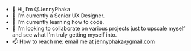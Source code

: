 - 👋 Hi, I’m @JennyPhaka
- 👀 I’m currently a Senior UX Designer.
- 🌱 I’m currently learning how to code.
- 💞️ I’m looking to collaborate on various projects just to upscale myself and see what I'm truly getting myself into. 
- 📫 How to reach me: email me at jennyphaka@gmail.com

<!---
RobynKage/RobynKage is a ✨ special ✨ repository because its `README.md` (this file) appears on your GitHub profile.
You can click the Preview link to take a look at your changes.
--->
